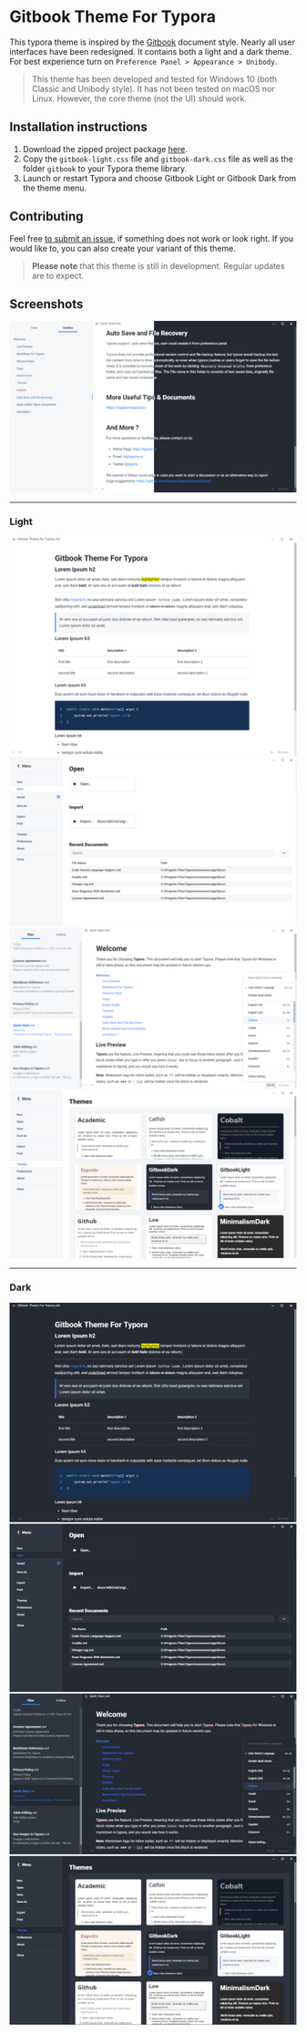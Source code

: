# Gitbook Theme For Typora
This typora theme is inspired by the [Gitbook](https://www.gitbook.com) document style. Nearly all user interfaces have been redesigned. It contains both a light and a dark theme. For best experience turn on `Preference Panel > Appearance > Unibody`.

> This theme has been developed and tested for Windows 10 (both Classic and Unibody style). It has not been tested on macOS nor Linux. However, the core theme (not the UI) should work.
## Installation instructions
1. Download the zipped project package [here](https://github.com/Henning16/typora-gitbook-theme/releases/latest).
2. Copy the `gitbook-light.css` file and `gitbook-dark.css` file as well as the folder `gitbook` to your Typora theme library.
3. Launch or restart Typora and choose Gitbook Light or Gitbook Dark from the theme menu.

## Contributing
Feel free [to submit an issue](https://github.com/Henning16/typora-gitbook-theme/issues/new), if something does not work or look right. If you would like to, you can also create your variant of this theme. 

> **Please note** that this theme is still in development. Regular updates are to expect.

## Screenshots

![img](gitbook.png)


---


### Light
![img](gitbooklight_main.png)
![img](gitbooklight_megamenu.png)
![img](gitbooklight_ui.png)
![img](gitbooklight_themes.png)


---


### Dark
![img](gitbookdark_main.png)
![img](gitbookdark_megamenu.png)
![img](gitbookdark_ui.png)
![img](gitbookdark_themes.png)
